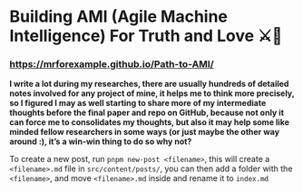 # Building AMI (Agile Machine Intelligence) For Truth and Love ⚔️🥀

### https://mrforexample.github.io/Path-to-AMI/

**I write a lot during my researches, there are usually hundreds of detailed notes involved for any project of mine, it helps me to think more precisely, so I figured I may as well starting to share more of my intermediate thoughts before the final paper and repo on GitHub, because not only it can force me to consolidates my thoughts, but also it may help some like minded fellow researchers in some ways (or just maybe the other way around :), it’s a win-win thing to do so why not?**

To create a new post, run `pnpm new-post <filename>`, this will create a `<filename>.md` file in `src/content/posts/`, you can then add a folder with the `<filename>`, and move `<filename>.md` inside and rename it to `index.md`